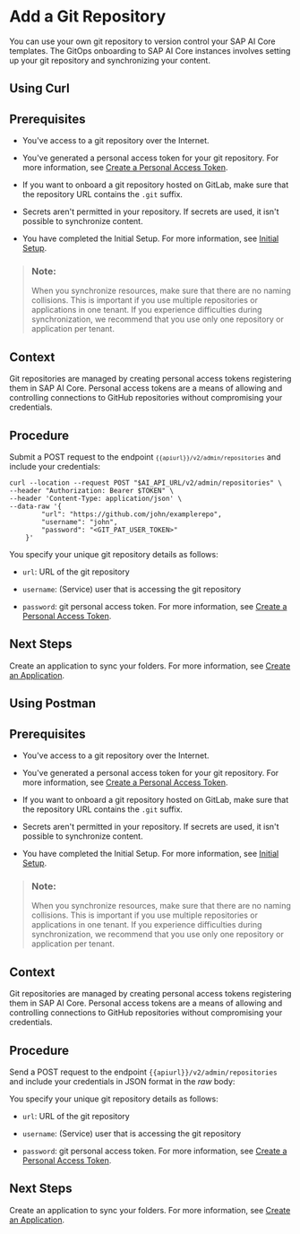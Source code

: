 <!-- loiob6681769f191490f8832d3fbb6794e89 -->

# Add a Git Repository

You can use your own git repository to version control your SAP AI Core templates. The GitOps onboarding to SAP AI Core instances involves setting up your git repository and synchronizing your content.

<a name="task_i3h_n13_tcc"/>

<!-- task\_i3h\_n13\_tcc -->

## Using Curl



<a name="task_i3h_n13_tcc__prereq_lq4_g1p_kxkkbk"/>

## Prerequisites

-   You've access to a git repository over the Internet.
-   You've generated a personal access token for your git repository. For more information, see [Create a Personal Access Token](https://docs.github.com/en/authentication/keeping-your-account-and-data-secure/creating-a-personal-access-token).
-   If you want to onboard a git repository hosted on GitLab, make sure that the repository URL contains the `.git` suffix.
-   Secrets aren't permitted in your repository. If secrets are used, it isn't possible to synchronize content.

-   You have completed the Initial Setup. For more information, see [Initial Setup](initial-setup-38c4599.md).


> ### Note:  
> When you synchronize resources, make sure that there are no naming collisions. This is important if you use multiple repositories or applications in one tenant. If you experience difficulties during synchronization, we recommend that you use only one repository or application per tenant.



<a name="task_i3h_n13_tcc__context_s5h_dbp_kkkxbk"/>

## Context

Git repositories are managed by creating personal access tokens registering them in SAP AI Core. Personal access tokens are a means of allowing and controlling connections to GitHub repositories without compromising your credentials.



<a name="task_i3h_n13_tcc__steps_ryt_dy1_wcc"/>

## Procedure

Submit a POST request to the endpoint <code><code>{{apiurl}}/v2/admin/repositories</code></code> and include your credentials:

```
curl --location --request POST "$AI_API_URL/v2/admin/repositories" \
--header "Authorization: Bearer $TOKEN" \
--header 'Content-Type: application/json' \
--data-raw '{
        "url": "https://github.com/john/examplerepo",
        "username": "john",
        "password": "<GIT_PAT_USER_TOKEN>"
    }'

```

You specify your unique git repository details as follows:

-   `url`: URL of the git repository

-   `username`: \(Service\) user that is accessing the git repository

-   `password`: git personal access token. For more information, see [Create a Personal Access Token](https://docs.github.com/en/authentication/keeping-your-account-and-data-secure/creating-a-personal-access-token).




<a name="task_i3h_n13_tcc__postreq_cdx_fz1_wcc"/>

## Next Steps

Create an application to sync your folders. For more information, see [Create an Application](create-an-application-80dbecf.md).

<a name="task_cxf_n13_tcc"/>

<!-- task\_cxf\_n13\_tcc -->

## Using Postman



<a name="task_cxf_n13_tcc__prereq_lq4_g1p_kxkb"/>

## Prerequisites

-   You've access to a git repository over the Internet.
-   You've generated a personal access token for your git repository. For more information, see [Create a Personal Access Token](https://docs.github.com/en/authentication/keeping-your-account-and-data-secure/creating-a-personal-access-token).
-   If you want to onboard a git repository hosted on GitLab, make sure that the repository URL contains the `.git` suffix.
-   Secrets aren't permitted in your repository. If secrets are used, it isn't possible to synchronize content.

-   You have completed the Initial Setup. For more information, see [Initial Setup](initial-setup-38c4599.md).


> ### Note:  
> When you synchronize resources, make sure that there are no naming collisions. This is important if you use multiple repositories or applications in one tenant. If you experience difficulties during synchronization, we recommend that you use only one repository or application per tenant.



<a name="task_cxf_n13_tcc__context_s5h_dbp_kkxktbk"/>

## Context

Git repositories are managed by creating personal access tokens registering them in SAP AI Core. Personal access tokens are a means of allowing and controlling connections to GitHub repositories without compromising your credentials.



<a name="task_cxf_n13_tcc__steps_cyl_cy1_wcc"/>

## Procedure

Send a POST request to the endpoint `{{apiurl}}/v2/admin/repositories` and include your credentials in JSON format in the *raw* body:

You specify your unique git repository details as follows:

-   `url`: URL of the git repository

-   `username`: \(Service\) user that is accessing the git repository

-   `password`: git personal access token. For more information, see [Create a Personal Access Token](https://docs.github.com/en/authentication/keeping-your-account-and-data-secure/creating-a-personal-access-token).




<a name="task_cxf_n13_tcc__postreq_odh_gz1_wcc"/>

## Next Steps

Create an application to sync your folders. For more information, see [Create an Application](create-an-application-80dbecf.md).

